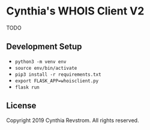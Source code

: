 # Cynthia's WHOIS Client V2

TODO

## Development Setup
- `python3 -m venv env`
- `source env/bin/activate`
- `pip3 install -r requirements.txt`
- `export FLASK_APP=whoisclient.py`
- `flask run`

## License
Copyright 2019 Cynthia Revstrom. All rights reserved.